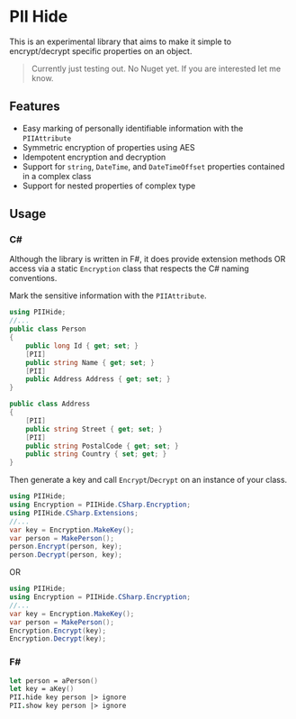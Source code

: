# PII Hide

This is an experimental library that aims to make it simple to encrypt/decrypt specific properties on an object.

> Currently just testing out. No Nuget yet. If you are interested let me know.

## Features

- Easy marking of personally identifiable information with the `PIIAttribute`
- Symmetric encryption of properties using AES
- Idempotent encryption and decryption
- Support for `string`, `DateTime`, and `DateTimeOffset` properties contained in a complex class
- Support for nested properties of complex type

## Usage

### C#

Although the library is written in F#, it does provide extension methods OR access via a static `Encryption` class that respects the C# naming conventions.

Mark the sensitive information with the `PIIAttribute`.

```csharp
using PIIHide;
//...
public class Person
{
    public long Id { get; set; }
    [PII]
    public string Name { get; set; }
    [PII]
    public Address Address { get; set; }
}

public class Address
{
    [PII]
    public string Street { get; set; }
    [PII]
    public string PostalCode { get; set; }
    public string Country { set; get; }
}
```
Then generate a key and call `Encrypt`/`Decrypt` on an instance of your class.
```csharp
using PIIHide;
using Encryption = PIIHide.CSharp.Encryption;
using PIIHide.CSharp.Extensions;
//...
var key = Encryption.MakeKey();
var person = MakePerson();
person.Encrypt(person, key);
person.Decrypt(person, key);
```

OR

```csharp
using PIIHide;
using Encryption = PIIHide.CSharp.Encryption;
//...
var key = Encryption.MakeKey();
var person = MakePerson();
Encryption.Encrypt(key);
Encryption.Decrypt(key);
```

### F#

```fsharp
let person = aPerson()
let key = aKey()
PII.hide key person |> ignore
PII.show key person |> ignore
```